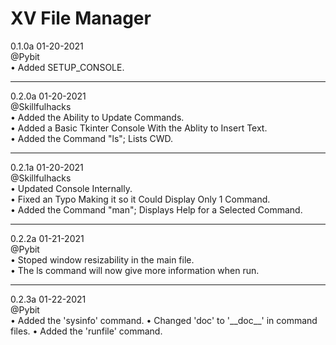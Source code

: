 XV File Manager
====

0.1.0a 01-20-2021  
@Pybit  
• Added SETUP_CONSOLE. 

---
0.2.0a 01-20-2021  
@Skillfulhacks  
• Added the Ability to Update Commands.  
• Added a Basic Tkinter Console With the Ablity to Insert Text.  
• Added the Command "ls"; Lists CWD.  

---
0.2.1a 01-20-2021  
@Skillfulhacks  
• Updated Console Internally.  
• Fixed an Typo Making it so it Could Display Only 1 Command.  
• Added the Command "man"; Displays Help for a Selected Command.  

---
0.2.2a 01-21-2021   
@Pybit   
• Stoped window resizability in the main file.   
• The ls command will now give more information when run.  

---
0.2.3a 01-22-2021   
@Pybit   
• Added the 'sysinfo' command.
• Changed 'doc' to '\_\_doc\_\_' in command files.
• Added the 'runfile' command.
